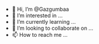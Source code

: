 - 👋 Hi, I’m @Gazgumbaa
- 👀 I’m interested in ...
- 🌱 I’m currently learning ...
- 💞️ I’m looking to collaborate on ...
- 📫 How to reach me ...

<!---
Gazgumbaa/Gazgumbaa is a ✨ special ✨ repository because its `README.md` (this file) appears on your GitHub profile.
You can click the Preview link to take a look at your changes.
--->
